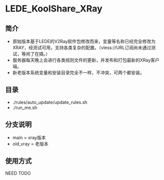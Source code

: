 # LEDE_KoolShare_XRay

## 简介
* 原始版本基于LEDE的V2Ray软件包修改而来，变量等名称已经完全修改为XRAY，经测试可用，支持各类复杂的配置。（vless://URL订阅尚未通过测试，等闲了在搞。）
* 服务器每天晚上会进行各类规则文件的更新，并发布和打包最新的XRay客户端。
* 新老版本系统变量和安装目录完全不一样，不冲突，可两个都安装。

## 目录
* ./rules/auto_update/update_rules.sh
* ./run_me.sh 

## 分支说明
* main = xray版本
* old_vray = 老版本

## 使用方式
NEED TODO
